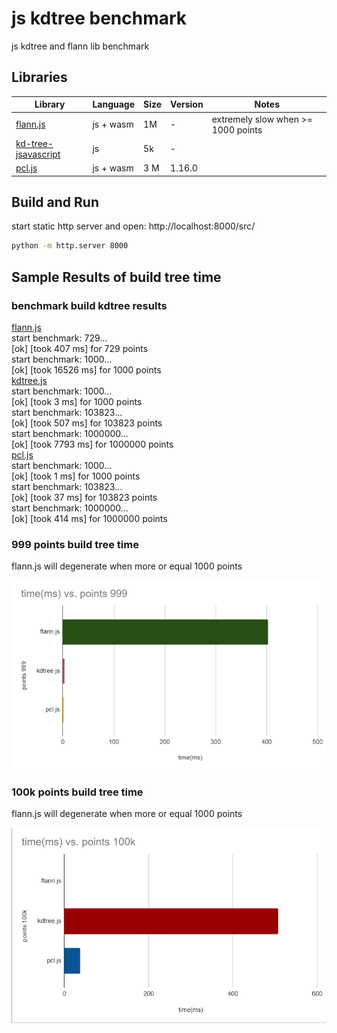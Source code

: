 # js kdtree benchmark
js kdtree and flann lib benchmark


## Libraries

Library | Language |  Size   | Version | Notes
--------|----------|---------|---------|-------------------
[flann.js](https://github.com/agrbin/flann.js) | js + wasm | 1M | - | extremely slow when >= 1000 points
[kd-tree-jsavascript](https://github.com/ubilabs/kd-tree-javascript) | js | 5k | -
[pcl.js](https://github.com/luoxuhai/pcl.js) | js + wasm | 3 M |1.16.0 


## Build and Run

start static http server and open: http://localhost:8000/src/

```bash
python -m http.server 8000
```


## Sample Results of build tree time

<div id="controls">
    <h3>benchmark build kdtree results</h3>
    <div>
        <a href="https://github.com/agrbin/flann.js">flann.js</a><br>
        <label id="flann_text">start benchmark: 729...<br>[ok] [took 407 ms] for 729 points<br>start benchmark: 1000...<br>[ok] [took 16526 ms] for 1000 points<br></label>
    </div>
    <div>
        <a href="https://github.com/ubilabs/kd-tree-javascript">kdtree.js</a><br>
        <label id="kdtree_text">start benchmark: 1000...<br>[ok] [took 3 ms] for 1000 points<br>start benchmark: 103823...<br>[ok] [took 507 ms] for 103823 points<br>start benchmark: 1000000...<br>[ok] [took 7793 ms] for 1000000 points<br></label>
    </div>
    <div>
        <a href="https://github.com/luoxuhai/pcl.js">pcl.js</a><br>
        <label id="pcl_text">start benchmark: 1000...<br>[ok] [took 1 ms] for 1000 points<br>start benchmark: 103823...<br>[ok] [took 37 ms] for 103823 points<br>start benchmark: 1000000...<br>[ok] [took 414 ms] for 1000000 points<br></label>
    </div>
</div>


### 999 points build tree time

flann.js will degenerate when more or equal 1000 points 

![points999](asset/points999.png)

### 100k points build tree time

flann.js will degenerate when more or equal 1000 points 

![points100k](asset/points100k.png)